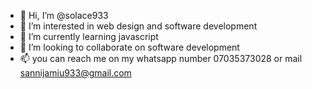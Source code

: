 - 👋 Hi, I’m @solace933
- 👀 I’m interested in web design and software development
- 🌱 I’m currently learning javascript
- 💞️ I’m looking to collaborate on software development
- 📫 you can reach me on my whatsapp number 07035373028 or mail sannijamiu933@gmail.com

<!---
solace933/solace933 is a ✨ special ✨ repository because its `README.md` (this file) appears on your GitHub profile.
You can click the Preview link to take a look at your changes.
--->
